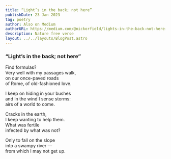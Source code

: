 ```yaml
---
title: “Light’s in the back; not here”
publishDate: 23 Jan 2023
tag: poetry
author: Also on Medium
authorURL: https://medium.com/@nickorfield/lights-in-the-back-not-here-f383b141cf0
description: Nature free verse
layout: ../../layouts/BlogPost.astro
---
```


### **“Light’s in the back; not here”**

Find formulas?\
Very well with my passages walk,\
on our once-paved roads\
of Rome, of old-fashioned love.

I keep on hiding in your bushes\
and in the wind I sense storms:\
airs of a world to come.

Cracks in the earth,\
I keep wanting to help them.\
What was fertile\
infected by what was not?

Only to fall on the slope\
into a swampy river —\
from which I may not get up.
